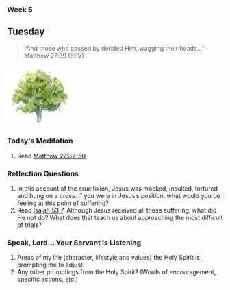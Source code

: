 ### Week 5

## Tuesday

>  “And those who passed by derided Him, wagging their heads…” - Matthew 27:39 (ESV)

<img src="/assets/img/tree.png" style="width: 150px">

### Today's Meditation
1. Read <a href="https://www.biblegateway.com/passage/?search=Matthew+27%3A32-50&version=ESV" target="_blank">Matthew 27:32-50</a>


### Reflection Questions
1. In this account of the crucifixion, Jesus was mocked, insulted, tortured and hung on a cross. If you were in Jesus’s position, what would you be feeling at this point of suffering?
2. Read <a href="https://www.biblegateway.com/passage/?search=Isaiah+53%3A7&version=ESV" target="_blank">Isaiah 53:7</a>. Although Jesus received all these suffering, what did He not do? What does that teach us about approaching the most difficult of trials?


### Speak, Lord... Your Servant is Listening
1. Areas of my life (character, lifestyle and values) the Holy Spirit is prompting me to adjust.
2. Any other promptings from the Holy Spirit? (Words of encouragement, specific actions, etc.)
